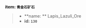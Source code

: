 <!-- BEGIN_AUTOGEN: do NOT edit in this block -->

**item: `青金石矿石`**

> * **name: ** Lapis_Lazuli_Ore
> * **id: `130`**

<!-- END_AUTOGEN-->

